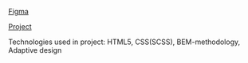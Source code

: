 [Figma](https://www.figma.com/file/nHz8bflIwJaWP3P99vKTH5/miami_home_new?node-id=16033%3A3)

[Project](https://00_22_11.github.io/Miami/)

Technologies used in project:
HTML5, CSS(SCSS), BEM-methodology, Adaptive design
